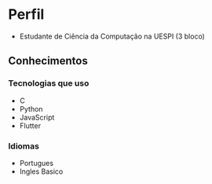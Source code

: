 # Perfil
* Estudante de Ciência da Computação na UESPI (3 bloco)

## Conhecimentos
### Tecnologias que uso
* C
* Python
* JavaScript
* Flutter

### Idiomas
* Portugues
* Ingles Basico
